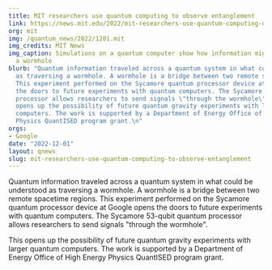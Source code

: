 ```yaml
---
title: MIT researchers use quantum computing to observe entanglement
link: https://news.mit.edu/2022/mit-researchers-use-quantum-computing-observe-entanglement-1201
org: mit
img: /quantum_news/2022/1201.mit
img_credits: MIT News
img_caption: Simulations on a quantum computer show how information might travel through
  a wormhole
blurb: "Quantum information traveled across a quantum system in what could be understood
  as traversing a wormhole. A wormhole is a bridge between two remote spacetime regions.
  This experiment performed on the Sycamore quantum processor device at Google opens
  the doors to future experiments with quantum computers. The Sycamore 53-qubit quantum
  processor allows researchers to send signals \"through the wormhole\". \n\nThis
  opens up the possibility of future quantum gravity experiments with larger quantum
  computers. The work is supported by a Department of Energy Office of High Energy
  Physics QuantISED program grant.\n"
orgs:
- Google
date: "2022-12-01"
layout: qnews
slug: mit-researchers-use-quantum-computing-to-observe-entanglement
---
```


Quantum information traveled across a quantum system in what could be understood as traversing a wormhole. A wormhole is a bridge between two remote spacetime regions. This experiment performed on the Sycamore quantum processor device at Google opens the doors to future experiments with quantum computers. The Sycamore 53-qubit quantum processor allows researchers to send signals "through the wormhole". 

This opens up the possibility of future quantum gravity experiments with larger quantum computers. The work is supported by a Department of Energy Office of High Energy Physics QuantISED program grant.
